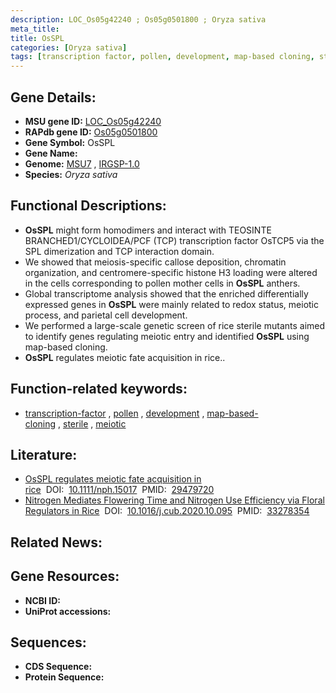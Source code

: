 ```yaml
---
description: LOC_Os05g42240 ; Os05g0501800 ; Oryza sativa
meta_title:
title: OsSPL
categories: [Oryza sativa]
tags: [transcription factor, pollen, development, map-based cloning, sterile, meiotic]
---
```


## Gene Details:
- **MSU gene ID:** [LOC_Os05g42240](http://rice.uga.edu/cgi-bin/ORF_infopage.cgi?orf=LOC_Os05g42240)  
- **RAPdb gene ID:** [Os05g0501800](https://rapdb.dna.affrc.go.jp/locus/?name=Os05g0501800)  
- **Gene Symbol:** OsSPL
- **Gene Name:**
- **Genome:**  [MSU7](http://rice.uga.edu/)&nbsp;,&nbsp;[IRGSP-1.0](https://rapdb.dna.affrc.go.jp/download/irgsp1.html)
- **Species:** *Oryza sativa*

## Functional Descriptions:
   - **OsSPL** might form homodimers and interact with TEOSINTE BRANCHED1/CYCLOIDEA/PCF (TCP) transcription factor OsTCP5 via the SPL dimerization and TCP interaction domain.
   - We showed that meiosis-specific callose deposition, chromatin organization, and centromere-specific histone H3 loading were altered in the cells corresponding to pollen mother cells in **OsSPL** anthers.
   - Global transcriptome analysis showed that the enriched differentially expressed genes in **OsSPL** were mainly related to redox status, meiotic process, and parietal cell development.
   - We performed a large-scale genetic screen of rice sterile mutants aimed to identify genes regulating meiotic entry and identified **OsSPL** using map-based cloning.
   - **OsSPL** regulates meiotic fate acquisition in rice..

## Function-related keywords:
   - [transcription-factor](/tags/transcription-factor/)&nbsp;,&nbsp;[pollen](/tags/pollen/)&nbsp;,&nbsp;[development](/tags/development/)&nbsp;,&nbsp;[map-based-cloning](/tags/map-based-cloning/)&nbsp;,&nbsp;[sterile](/tags/sterile/)&nbsp;,&nbsp;[meiotic](/tags/meiotic/)

## Literature:
   - [OsSPL regulates meiotic fate acquisition in rice](https://www.doi.org/10.1111/nph.15017)&nbsp;&nbsp;DOI:&nbsp;&nbsp;[10.1111/nph.15017](https://www.doi.org/10.1111/nph.15017)&nbsp;&nbsp;PMID:&nbsp;&nbsp;[29479720](https://pubmed.ncbi.nlm.nih.gov/29479720/)
   - [Nitrogen Mediates Flowering Time and Nitrogen Use Efficiency via Floral Regulators in Rice](https://www.doi.org/10.1016/j.cub.2020.10.095)&nbsp;&nbsp;DOI:&nbsp;&nbsp;[10.1016/j.cub.2020.10.095](https://www.doi.org/10.1016/j.cub.2020.10.095)&nbsp;&nbsp;PMID:&nbsp;&nbsp;[33278354](https://pubmed.ncbi.nlm.nih.gov/33278354/)

## Related News:

## Gene Resources:
- **NCBI ID:**  []()
- **UniProt accessions:** [](https://www.uniprot.org/uniprotkb//entry)

## Sequences:
- **CDS Sequence:**
- **Protein Sequence:**
